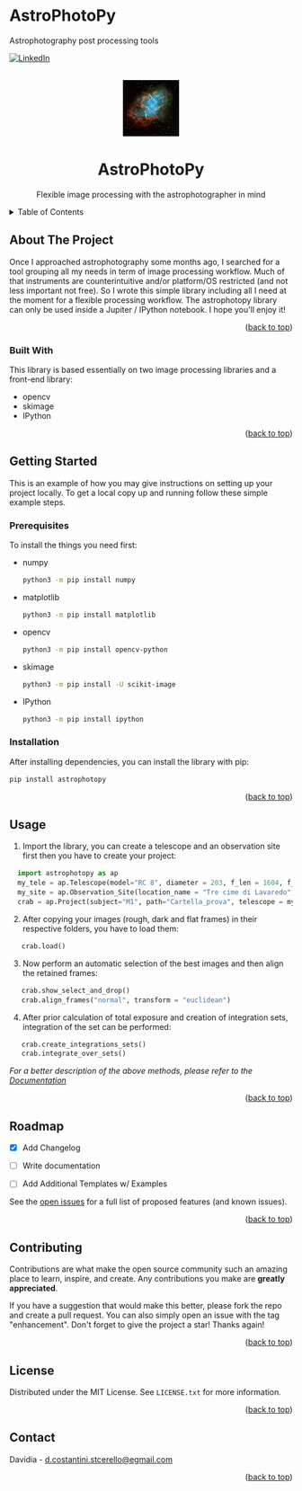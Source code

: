 # AstroPhotoPy
Astrophotography post processing tools

[![LinkedIn][linkedin-shield]][linkedin-url]


<!-- PROJECT LOGO -->
<br />
<div align="center">
    
  <a href="https://github.com/DavidiaCostant/astrophotopy">
    <img src="https://github.com/DavidiaCostant/astrophotopy/blob/main/crab.jpg" alt="Logo" width="100" height="100">
  </a>
  <h1 align="center">AstroPhotoPy</h1>

  <p align="center">
    Flexible image processing with the astrophotographer in mind
  
  </p>
  <p align="center">

  
  </p>
</div>

<!-- TABLE OF CONTENTS -->
<details>
  <summary>Table of Contents</summary>
  <ol>
    <li>
      <a href="#about-the-project">About The Project</a>
      <ul>
        <li><a href="#built-with">Built With</a></li>
      </ul>
    </li>
    <li>
      <a href="#getting-started">Getting Started</a>
      <ul>
        <li><a href="#prerequisites">Prerequisites</a></li>
        <li><a href="#installation">Installation</a></li>
      </ul>
    </li>
    <li><a href="#usage">Usage</a></li>
    <li><a href="#roadmap">Roadmap</a></li>
    <li><a href="#contributing">Contributing</a></li>
    <li><a href="#license">License</a></li>
    <li><a href="#contact">Contact</a></li>
  </ol>
</details>

<!-- ABOUT THE PROJECT -->
## About The Project

Once I approached astrophotography some months ago, I searched for a tool grouping all my needs in term of image processing workflow. Much of that instruments are counterintuitive and/or platform/OS restricted (and not less important not free). 
So I wrote this simple library including all I need at the moment for a flexible processing workflow.
The astrophotopy library can only be used inside a Jupiter / IPython notebook. 
I hope you'll enjoy it!

<p align="right">(<a href="#top">back to top</a>)</p>



### Built With

This library is based essentially on two image processing libraries and a front-end library: 

* opencv
* skimage
* IPython 


<p align="right">(<a href="#top">back to top</a>)</p>



<!-- GETTING STARTED -->
## Getting Started

This is an example of how you may give instructions on setting up your project locally.
To get a local copy up and running follow these simple example steps.

### Prerequisites

To install the things you need first:

* numpy
  ```sh
  python3 -m pip install numpy
  ```
* matplotlib
  ```sh
  python3 -m pip install matplotlib
* opencv
  ```sh
  python3 -m pip install opencv-python
  ```
* skimage
  ```sh
  python3 -m pip install -U scikit-image
  ```
* IPython
  ```sh
  python3 -m pip install ipython
  ```
### Installation

After installing dependencies, you can install the library with pip:

   ```sh
   pip install astrophotopy
   ```

<p align="right">(<a href="#top">back to top</a>)</p>



<!-- USAGE EXAMPLES -->
## Usage
1. Import the library, you can create a telescope and an observation site first then you have to create your project:
 ```python
   import astrophotopy as ap 
   my_tele = ap.Telescope(model="RC 8", diameter = 203, f_len = 1604, f_len_ep = 22, px_dim = 2.9, sens_diag = 23)
   my_site = ap.Observation_Site(location_name = "Tre cime di Lavaredo", altitude = 2320, latitude = 46.6, air_temp = -5.5, fwhm = 1)
   crab = ap.Project(subject="M1", path="Cartella_prova", telescope = my_tele, observation_site = my_site)

```
2. After copying your images (rough, dark and flat frames) in their respective folders, you have to load them:
```python
   crab.load()

```
3. Now perform an automatic selection of the best images and then align the retained frames:
```python
   crab.show_select_and_drop()
   crab.align_frames("normal", transform = "euclidean")

```
4. After prior calculation of total exposure and creation of integration sets, integration of the set can be performed:
```python
   crab.create_integrations_sets()
   crab.integrate_over_sets()

```
 
_For a better description of the above methods, please refer to the [Documentation](https://example.com)_

<p align="right">(<a href="#top">back to top</a>)</p>



<!-- ROADMAP -->
## Roadmap

- [x] Add Changelog
- [ ] Write documentation
- [ ] Add Additional Templates w/ Examples


See the [open issues](https://github.com/pypa/astrophotopy/issues) for a full list of proposed features (and known issues).

<p align="right">(<a href="#top">back to top</a>)</p>



<!-- CONTRIBUTING -->
## Contributing

Contributions are what make the open source community such an amazing place to learn, inspire, and create. Any contributions you make are **greatly appreciated**.

If you have a suggestion that would make this better, please fork the repo and create a pull request. You can also simply open an issue with the tag "enhancement".
Don't forget to give the project a star! Thanks again!

<p align="right">(<a href="#top">back to top</a>)</p>

<!-- LICENSE -->
## License

Distributed under the MIT License. See `LICENSE.txt` for more information.

<p align="right">(<a href="#top">back to top</a>)</p>



<!-- CONTACT -->
## Contact

Davidia - d.costantini.stcerello@egmail.com

<p align="right">(<a href="#top">back to top</a>)</p>

<!-- MARKDOWN LINKS & IMAGES -->
<!-- https://www.markdownguide.org/basic-syntax/#reference-style-links -->
[linkedin-shield]: https://img.shields.io/badge/-LinkedIn-black.svg?style=for-the-badge&logo=linkedin&colorB=555
[linkedin-url]: https://www.linkedin.com/in/davide-costantini-299805113/
